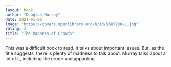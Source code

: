 ```yaml
---
layout: book
author: "Douglas Murray"
date: 2021-01-06
image: "https://covers.openlibrary.org/b/id/9587938-L.jpg"
rating: 3
title: "The Madness of Crowds"
---
```


This was a difficult book to read. It talks about important issues. But, as the title suggests, there is plenty of madness to talk about. Murray talks about a lot of it, including the crude and appauling. 

<!--more-->
